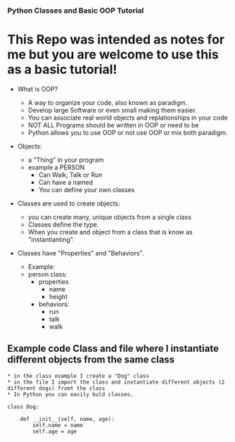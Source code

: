 ### Python Classes and Basic OOP Tutorial 

# This Repo was intended as notes for me but you are welcome to use this as a basic tutorial!

* What is OOP?
    * A way to organize your code, also known as paradigm.
    * Develop large Software or even small making them easier.
    * You can associate real world objects and replationships in your code
    * NOT ALL Programs should be written in OOP or need to be 
    * Python allows you to use OOP or not use OOP or mix both paradigm.

* Objects:
    * a "Thing" in your program
    * example a PERSON
        * Can Walk, Talk or Run
        * Can have a named
        * You can define your own classes

* Classes are used to create objects:
    * you can create many, unique objects from a single class
    * Classes define the type.
    * When you create and object from a class that is know as "instantianting".

* Classes have "Properties" and "Behaviors".
    * Example: 
    * person class:
        - properties
            - name
            - height
         - behaviors:
           - run 
           - talk 
           - walk

## Example code Class and file where I instantiate different objects from the same class
    * in the class example I create a "Dog" class
    * in the file I import the class and instantiate different objects (2 different dogs) fromt the class
    * In Python you can easily buld classes.

```
class Dog:

    def __init__(self, name, age):
        self.name = name
        self.age = age
```



